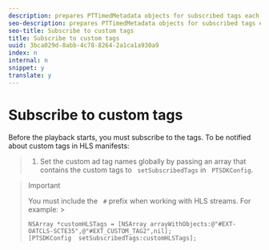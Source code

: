 ```yaml
---
description: prepares PTTimedMetadata objects for subscribed tags each time these objects are encountered in the content manifest.
seo-description: prepares PTTimedMetadata objects for subscribed tags each time these objects are encountered in the content manifest.
seo-title: Subscribe to custom tags
title: Subscribe to custom tags
uuid: 3bca029d-8abb-4c78-8264-2a1ca1a930a9
index: n
internal: n
snippet: y
translate: y
---
```


# Subscribe to custom tags

Before the playback starts, you must subscribe to the tags.
To be notified about custom tags in HLS manifests:

>1. Set the custom ad tag names globally by passing an array that contains the custom tags to ` setSubscribedTags` in ` PTSDKConfig`.

>   >[!IMPORTANT]
>   >
>   >You must include the ` #` prefix when working with HLS streams. 
>   For example: >
>   ```
>   NSArray *customHLSTags = [NSArray arrayWithObjects:@"#EXT-OATCLS-SCTE35",@"#EXT_CUSTOM_TAG2",nil]; 
>   [PTSDKConfig  setSubscribedTags:customHLSTags];
>   ```

>
